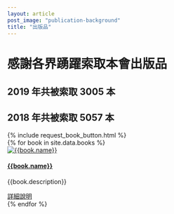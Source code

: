 ```yaml
---
layout: article
post_image: "publication-background"
title: "出版品"
---
```


# 感謝各界踴躍索取本會出版品
## 2019 年共被索取 3005 本
## 2018 年共被索取 5057 本


<section class="case-study-area pb-130 case-page-1">
    <div class="container">
        <div class="row">
            <div class=" col-md-1 col-xs-1">
                {% include request_book_button.html %}
            </div>
        </div>
        <div class="row justify-content-center">
        {% for book in site.data.books %}
            <div class="col-lg-4 col-md-7 col-sm-9">
                <div class="case-item mt-30">
                    <div class="case-thumb">
                        <a href="{{site.baseurl}}/pages/{{book.name}}"><img src="{{site.baseurl}}/assets/images/books/{{book.name}}-s.jpg" alt="{{book.name}}">
                        </a>
                    </div>
                    <div class="case-content white-bg">
                        <a href="{{site.baseurl}}/pages/{{book.name}}"><h4 class="title">{{book.name}}</h4></a>
                        <p>{{book.description}}</p>
                        <a href="{{site.baseurl}}/pages/{{book.name}}">詳細說明 <i class="far fa-long-arrow-right"></i></a>
                    </div>
                </div>
            </div>
        {% endfor %}
        </div>
    </div>
</section> 
